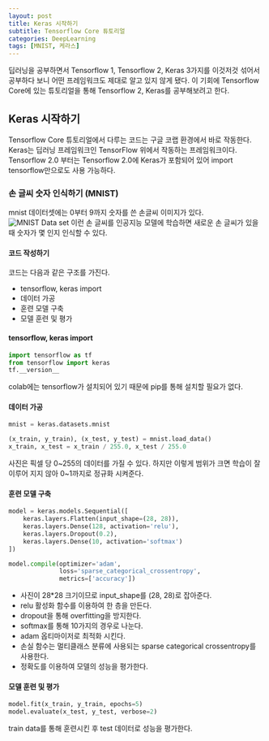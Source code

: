 ```yaml
---
layout: post
title: Keras 시작하기
subtitle: Tensorflow Core 튜토리얼
categories: DeepLearning
tags: [MNIST, 케라스]
---
```

딥러닝을 공부하면서 Tensorflow 1, Tensorflow 2, Keras 3가지를 이것저것 섞어서 공부하다 보니 어떤 프레임워크도 제대로 알고 있지 않게 됐다. 이 기회에 Tensorflow Core에 있는 튜토리얼을 통해 Tensorflow 2, Keras를 공부해보려고 한다.

## Keras 시작하기
 Tensorflow Core 튜토리얼에서 다루는 코드는 구글 코랩 환경에서 바로 작동한다. Keras는 딥러닝 프레임워크인 TensorFlow 위에서 작동하는 프레임워크이다. Tensorflow 2.0 부터는 Tensorflow 2.0에 Keras가 포함되어 있어 import tensorflow만으로도 사용 가능하다.
### 손 글씨 숫자 인식하기 (MNIST)
 mnist 데이터셋에는 0부터 9까지 숫자를 쓴 손글씨 이미지가 있다.
 ![MNIST Data set](https://storage.googleapis.com/tfds-data/visualization/fig/mnist-3.0.1.png)
 이런 손 글씨를 인공지능 모델에 학습하면 새로운 손 글씨가 있을 때 숫자가 몇 인지 인식할 수 있다.
####  코드 작성하기
 코드는 다음과 같은 구조를 가진다.
 - tensorflow, keras import
 - 데이터 가공
 - 훈련 모델 구축
 - 모델  훈련 및 평가
#### tensorflow, keras import
 ```python
 import tensorflow as tf
 from tensorflow import keras
 tf.__version__
 ```
 colab에는 tensorflow가 설치되어 있기 때문에 pip를 통해 설치할 필요가 없다.
 #### 데이터 가공
 ```python
 mnist = keras.datasets.mnist

(x_train, y_train), (x_test, y_test) = mnist.load_data()
x_train, x_test = x_train / 255.0, x_test / 255.0
```
사진은 픽셀 당 0~255의 데이터를 가질 수 있다. 하지만 이렇게 범위가 크면 학습이 잘 이루어 지지 않아 0~1까지로 정규화 시켜준다.
#### 훈련 모델 구축
```python
model = keras.models.Sequential([
	keras.layers.Flatten(input_shape=(28, 28)),
	keras.layers.Dense(128, activation='relu'),
	keras.layers.Dropout(0.2),
	keras.layers.Dense(10, activation='softmax')
])

model.compile(optimizer='adam',
			  loss='sparse_categorical_crossentropy',
			  metrics=['accuracy'])
```
- 사진이 28*28 크기이므로 input_shape를 (28, 28)로 잡아준다.
-  relu 활성화 함수를 이용하여 한 층을 만든다.
- dropout을 통해 overfitting을 방지한다.
- softmax를 통해 10가지의 경우로 나눈다.
- adam 옵티마이저로 최적화 시킨다.
- 손실 함수는 멀티클래스 분류에 사용되는 sparse categorical crossentropy를 사용한다.
- 정확도를 이용하여 모델의 성능을 평가한다.
#### 모델 훈련 및 평가
``` python
model.fit(x_train, y_train, epochs=5)
model.evaluate(x_test, y_test, verbose=2)
```
train data를 통해 훈련시킨 후 test 데이터로 성능을 평가한다.
<!--stackedit_data:
eyJoaXN0b3J5IjpbMTk0NzYxNjcyOSwxNzg4NDA0NTcxLDE4Nj
kxOTMwNDMsLTEzMjU5OTAwXX0=
-->